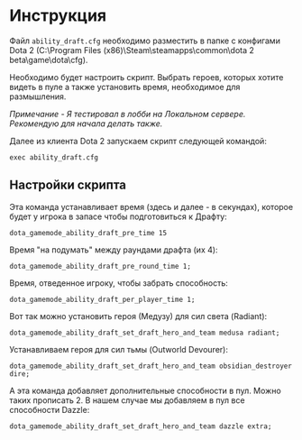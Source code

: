
# Инструкция

Файл `ability_draft.cfg` необходимо разместить в папке с конфигами Dota 2 (C:\Program Files (x86)\Steam\steamapps\common\dota 2 beta\game\dota\cfg).

Необходимо будет настроить скрипт. Выбрать героев, которых хотите видеть в пуле а также установить время, необходимое для размышления. 

*Примечание - Я тестировал в лобби на Локальном сервере. Рекомендую для начала делать также.*

Далее из клиента Dota 2 запускаем скрипт следующей командой:
~~~
exec ability_draft.cfg
~~~

## Настройки скрипта

Эта команда устанавливает время (здесь и далее - в секундах), которое будет у игрока в запасе чтобы подготовиться к Драфту:
~~~
dota_gamemode_ability_draft_pre_time 15
~~~
Время "на подумать" между раундами драфта (их 4):
~~~
dota_gamemode_ability_draft_pre_round_time 1;
~~~
Время, отведенное игроку, чтобы забрать способность:
~~~
dota_gamemode_ability_draft_per_player_time 1;
~~~
Вот так можно установить героя (Медузу) для сил света (Radiant):
~~~
dota_gamemode_ability_draft_set_draft_hero_and_team medusa radiant;
~~~
Устанавливаем героя для сил тьмы (Outworld Devourer):
~~~
dota_gamemode_ability_draft_set_draft_hero_and_team obsidian_destroyer dire;
~~~
А эта команда добавляет дополнительные способности в пул. Можно таких прописать 2. В нашем случае мы добавляем в пул все способности Dazzle:
~~~
dota_gamemode_ability_draft_set_draft_hero_and_team dazzle extra;
~~~
